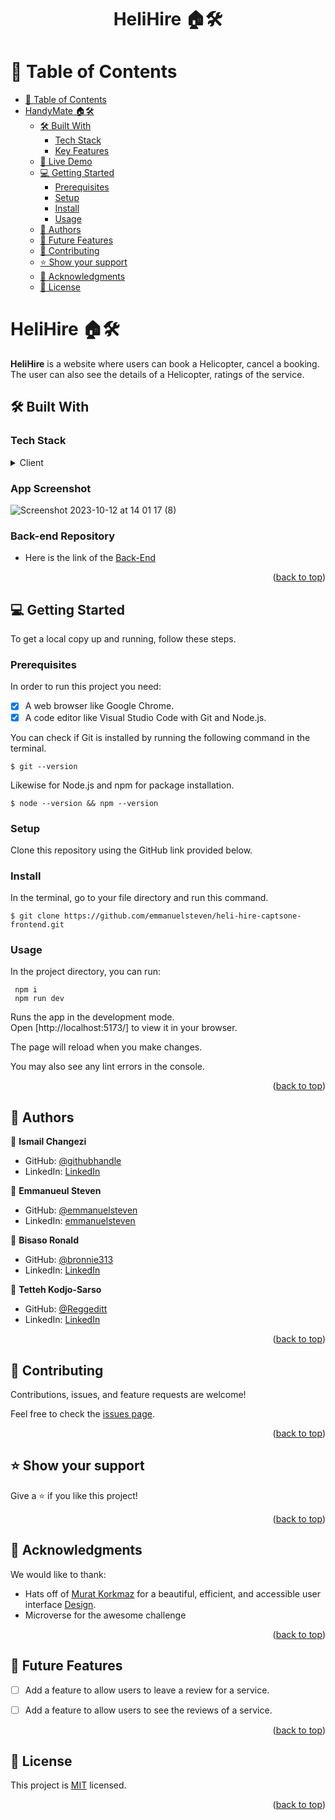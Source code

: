 <a name="readme-top"></a>

<div align="center">
  <h1><b>HeliHire 🏠️🛠️</b></h1>
</div>

# 📗 Table of Contents

- [📗 Table of Contents](#-table-of-contents)
- [ HandyMate 🏠️🛠️ ](#-HandyMate-)
  - [🛠 Built With ](#-built-with-)
    - [Tech Stack ](#tech-stack-)
    - [Key Features ](#key-features-)
  - [🚀 Live Demo ](#-live-demo-)
  - [💻 Getting Started ](#-getting-started-)
    - [Prerequisites](#prerequisites)
    - [Setup](#setup)
    - [Install](#install)
    - [Usage](#usage)
  - [👥 Authors ](#-authors-)
  - [🔭 Future Features ](#-future-features-)
  - [🤝 Contributing ](#-contributing-)
  - [⭐️ Show your support ](#️-show-your-support-)
  - [🙏 Acknowledgments ](#-acknowledgments-)
  - [📝 License ](#-license-)


# HeliHire 🏠️🛠️ <a name="about-project"></a>

<b>HeliHire</b> is a website where users can book a Helicopter, cancel a booking. The user can also see the details of a Helicopter, ratings of the service.

## 🛠 Built With <a name="built-with"></a>

### Tech Stack <a name="tech-stack"></a>


<details>
  <summary>Client</summary>
  <ul>
    <li><a href="https://reactjs.org/">React.js</a></li>
  </ul>
</details>

### App Screenshot

![Screenshot 2023-10-12 at 14 01 17 (8)](https://github.com/emmanuelsteven/heli-hire-captsone-frontend/assets/96125730/ab9b0592-9e3e-4201-b0b2-6a22b4a5278d)


### Back-end Repository
- Here is the link of the [Back-End](https://github.com/emmanuelsteven/heli-hire-captone-backend)

<p align="right">(<a href="#readme-top">back to top</a>)</p>

<!-- GETTING STARTED -->

## 💻 Getting Started <a name="getting-started"></a>


To get a local copy up and running, follow these steps.

### Prerequisites

In order to run this project you need:
- [x] A web browser like Google Chrome.
- [x] A code editor like Visual Studio Code with Git and Node.js.

You can check if Git is installed by running the following command in the terminal.
```
$ git --version
```

Likewise for Node.js and npm for package installation.
```
$ node --version && npm --version
```
### Setup

Clone this repository using the GitHub link provided below.


### Install

In the terminal, go to your file directory and run this command.

```
$ git clone https://github.com/emmanuelsteven/heli-hire-captsone-frontend.git
```

### Usage

In the project directory, you can run:
```
 npm i
 npm run dev
```
Runs the app in the development mode.\
Open [http://localhost:5173/] to view it in your browser.

The page will reload when you make changes.

You may also see any lint errors in the console.

<!-- 
### Run tests

To run tests, run the following command:

```
$ npm test
``` -->

<p align="right">(<a href="#readme-top">back to top</a>)</p>

<!-- AUTHORS -->

## 👥 Authors <a name="authors"></a>

👤 **Ismail Changezi**

- GitHub: [@githubhandle](https://github.com/IsmailChangezi)
- LinkedIn: [LinkedIn](https://www.linkedin.com/in/ismailchangezi/)

👤 **Emmanueul Steven**

- GitHub: [@emmanuelsteven](https://github.com/emmanuelsteven)
- LinkedIn: [emmanuelsteven](https://www.linkedin.com/in/steven-emmanuel-75a03a141/)

👤 **Bisaso Ronald**

- GitHub: [@bronnie313](https://github.com/bronnie313)
- LinkedIn: [LinkedIn](https://www.linkedin.com/in/ronnie-bisaso-758017120/)

👤 **Tetteh Kodjo-Sarso**

- GitHub: [@Reggeditt](https://github.com/Reggeditt)
- LinkedIn: [LinkedIn](https://linkedin.com/in/tksarso)

<p align="right">(<a href="#readme-top">back to top</a>)</p>


## 🤝 Contributing <a name="contributing"></a>

Contributions, issues, and feature requests are welcome!

Feel free to check the [issues page](../../issues/).

<p align="right">(<a href="#readme-top">back to top</a>)</p>



## ⭐️ Show your support <a name="support"></a>


Give a ⭐️ if you like this project!

<p align="right">(<a href="#readme-top">back to top</a>)</p>

## 🙏 Acknowledgments <a name="acknowledgements"></a>

We would like to thank:
- Hats off of [Murat Korkmaz](https://www.behance.net/muratk) for a beautiful, efficient, and accessible user interface [Design](https://www.behance.net/gallery/26425031/Vespa-Responsive-Redesign).
- Microverse for the awesome challenge

<p align="right">(<a href="#readme-top">back to top</a>)</p>

## 🔭 Future Features <a name="future-features"></a>

- [ ]  Add a feature to allow users to leave a review for a service.
- [ ]  Add a feature to allow users to see the reviews of a service.


<p align="right">(<a href="#readme-top">back to top</a>)</p>

## 📝 License <a name="license"></a>

This project is [MIT](./LICENSE) licensed.

<p align="right">(<a href="#readme-top">back to top</a>)</p>
